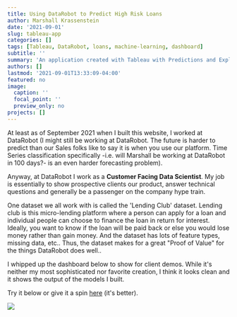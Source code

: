 ```yaml
---
title: Using DataRobot to Predict High Risk Loans
author: Marshall Krassenstein
date: '2021-09-01'
slug: tableau-app
categories: []
tags: [Tableau, DataRobot, loans, machine-learning, dashboard]
subtitle: ''
summary: 'An application created with Tableau with Predictions and Explanations generated by DataRobot'
authors: []
lastmod: '2021-09-01T13:33:09-04:00'
featured: no
image:
  caption: ''
  focal_point: ''
  preview_only: no
projects: []
---
```



At least as of September 2021 when I built this website, I worked at DataRobot (I might still be working at DataRobot. The future is harder to predict than our Sales folks like to say it is when you use our platform. Time Series classification specifically -i.e. will Marshall be working at DataRobot in 100 days?- is an even harder forecasting problem).

Anyway, at DataRobot I work as a **Customer Facing Data Scientist**. My job is essentially to show prospective clients our product, answer technical questions and generally be a passenger on the company hype train.

One dataset we all work with is called the 'Lending Club' dataset. Lending club is this micro-lending platform where a person can apply for a loan and individual people can choose to finance the loan in return for interest. Ideally, you want to know if the loan will be paid back or else you would lose money rather than gain money. And the dataset has lots of feature types, missing data, etc.. Thus, the dataset makes for a great "Proof of Value" for the things DataRobot does well..

I whipped up the dashboard below to show for client demos. While it's neither my most sophisticated nor favorite creation, I think it looks clean and it shows the output of the models I built. 

Try it below or give it a spin [here](https://public.tableau.com/app/profile/marshall3251/viz/LendingClubDefaultPredictor-DataRobot/MainDash) (it's better).

<div class='tableauPlaceholder' id='viz1631826429009' style='position: relative'><noscript><a href='#'><img alt=' '
                src='https:&#47;&#47;public.tableau.com&#47;static&#47;images&#47;Le&#47;LendingClubDefaultPredictor-DataRobot&#47;MainDash&#47;1_rss.png'
                style='border: none' /></a></noscript><object class='tableauViz' style='display:none;'>
        <param name='host_url' value='https%3A%2F%2Fpublic.tableau.com%2F' />
        <param name='embed_code_version' value='3' />
        <param name='site_root' value='' />
        <param name='name' value='LendingClubDefaultPredictor-DataRobot&#47;MainDash' />
        <param name='tabs' value='yes' />
        <param name='toolbar' value='yes' />
        <param name='static_image'
            value='https:&#47;&#47;public.tableau.com&#47;static&#47;images&#47;Le&#47;LendingClubDefaultPredictor-DataRobot&#47;MainDash&#47;1.png' />
        <param name='animate_transition' value='yes' />
        <param name='display_static_image' value='yes' />
        <param name='display_spinner' value='yes' />
        <param name='display_overlay' value='yes' />
        <param name='display_count' value='yes' />
        <param name='language' value='en-US' />
    </object></div>
<script type='text/javascript'>
    var divElement = document.getElementById('viz1631826429009');
    var vizElement = divElement.getElementsByTagName('object')[0];
    if (divElement.offsetWidth > 800) { vizElement.style.width = '1000px'; vizElement.style.height = '1050px'; } else if (divElement.offsetWidth > 500) {
        vizElement.style.width = '1000px';
        vizElement.style.height = '1050px';
    } else { vizElement.style.width = '100%'; vizElement.style.height = '1700px'; }
    var scriptElement = document.createElement('script');
    scriptElement.src = 'https://public.tableau.com/javascripts/api/viz_v1.js';
    vizElement.parentNode.insertBefore(scriptElement, vizElement);
</script>



